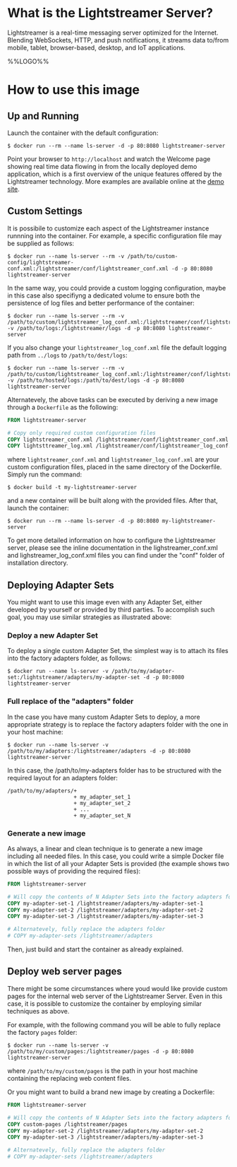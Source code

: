 # What is the Lightstreamer Server?

Lightstreamer is a real-time messaging server optimized for the Internet. Blending WebSockets, HTTP, and push notifications, it streams data to/from mobile, tablet, browser-based, desktop, and IoT applications.

%%LOGO%%

# How to use this image

## Up and Running

Launch the container with the default configuration:

```console
$ docker run --rm --name ls-server -d -p 80:8080 lightstreamer-server
```

Point your browser to `http://localhost` and watch the Welcome page showing real time data flowing in from the locally deployed demo application, which is a first overview of the unique features offered by the Lightstreamer technology. More examples are available online at the [demo site](http://demos.lightstreamer.com).

## Custom Settings

It is possibile to customize each aspect of the Lightstreamer instance runnning into the container.
For example, a specific configuration file may be supplied as follows:

```console
$ docker run --name ls-server --rm -v /path/to/custom-config/lightstreamer-conf.xml:/lightstreamer/conf/lightstreamer_conf.xml -d -p 80:8080 lightstreamer-server
```

In the same way, you could provide a custom logging configuration, maybe in this case also specifiyng a dedicated volume to ensure both the persistence of log files and better performance of the container:

```console
$ docker run --name ls-server --rm -v /path/to/custom/lightstreamer_log_conf.xml:/lightstreamer/conf/lightstreamer_log_conf.xml -v /path/to/logs:/lightstreamer/logs -d -p 80:8080 lightstreamer-server
```

If you also change your `lightstreamer_log_conf.xml` file the default logging path from `../logs` to `/path/to/dest/logs`:

```console
$ docker run --name ls-server --rm -v /path/to/custom/lightstreamer_log_conf.xml:/lightstreamer/conf/lightstreamer_log_conf.xml -v /path/to/hosted/logs:/path/to/dest/logs -d -p 80:8080 lightstreamer-server
```

Alternatevely, the above tasks can be executed by deriving a new image through a `Dockerfile` as the following:

```dockerfile
FROM lightstreamer-server

# Copy only required custom configuration files
COPY lightstreamer_conf.xml /lightstreamer/conf/lightstreamer_conf.xml
COPY lightsttreamer_log.xml /lightstreamer/conf/lightstreamer_log_conf.xml
```

where `lightstreamer_conf.xml` and `lightstreamer_log_conf.xml` are your custom configuration files, placed in the same directory of the Dockerfile. Simply run the command:

```
$ docker build -t my-lightstreamer-server
```

and a new container will be built along with the provided files.
After that, launch the container:

```console
$ docker run --rm --name ls-server -d -p 80:8080 my-lightstreamer-server
```

To get more detailed information on how to configure the Lightstreamer server, please see the inline documentation in the lighstreamer_conf.xml and lighstreamer_log_conf.xml files you can find under the "conf" folder of installation directory.

## Deploying Adapter Sets
You might want to use this image even with any Adapter Set, either developed by yourself or provided by third parties.
To accomplish such goal, you may use similar strategies as illustrated above:

### Deploy a new Adapter Set

To deploy a single custom Adapter Set, the simplest way is to attach its files into the factory adapters folder, as follows:

```console
$ docker run --name ls-server -v /path/to/my/adapter-set:/lightstreamer/adapters/my-adapter-set -d -p 80:8080 lightstreamer-server
```
### Full replace of the "adapters" folder

In the case you have many custom Adapter Sets to deploy, a more appropriate strategy is to replace the factory adapters folder with the one in your host machine:

```console
$ docker run --name ls-server -v /path/to/my/adapters:/lightstreamer/adapters -d -p 80:8080 lightstreamer-server
```
In this case, the /path/to/my-adapters folder has to be structured with the required layout for an adapters folder:
```
/path/to/my/adapters/+
                     + my_adapter_set_1
                     + my_adapter_set_2
                     + ...
                     + my_adapter_set_N
```
### Generate a new image 
As always, a linear and clean technique is to generate a new image including all needed files. In this case, you could write a simple Docker file in which the list of all your Adapter Sets is provided (the example shows two possible ways of providing the required files):

```dockerfile
FROM lightstreamer-server

# Will copy the contents of N Adapter Sets into the factory adapters folder
COPY my-adapter-set-1 /lightstreamer/adapters/my-adapter-set-1
COPY my-adapter-set-2 /lightstreamer/adapters/my-adapter-set-2
COPY my-adapter-set-3 /lightstreamer/adapters/my-adapter-set-3

# Alternatevely, fully replace the adapters folder
# COPY my-adapter-sets /lightstreamer/adapters
```
Then, just build and start the container as already explained.

## Deploy web server pages
There might be some circumstances where youd would like provide custom pages for the internal web server of the Lightstreamer Server.
Even in this case, it is possible to customize the container by employing similar techniques as above.

For example, with the following command you will be able to fully replace the factory `pages` folder:

```console
$ docker run --name ls-server -v /path/to/my/custom/pages:/lightstreamer/pages -d -p 80:8080 lightstreamer-server
```
where `/path/to/my/custom/pages` is the path in your host machine containing the replacing web content files.

Or you might want to build a brand new image by creating a Dockerfile:
```dockerfile
FROM lightstreamer-server

# Will copy the contents of N Adapter Sets into the factory adapters folder
COPY custom-pages /lightstreamer/pages
COPY my-adapter-set-2 /lightstreamer/adapters/my-adapter-set-2
COPY my-adapter-set-3 /lightstreamer/adapters/my-adapter-set-3

# Alternatevely, fully replace the adapters folder
# COPY my-adapter-sets /lightstreamer/adapters
```



